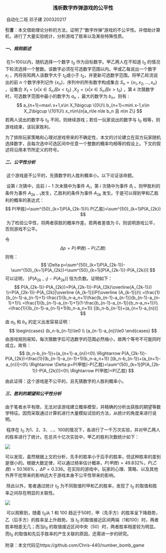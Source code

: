 <h3 align='center'>浅析数字炸弹游戏的公平性</h3>


​																												自动化二班	邓子建	200320217

**引言**：本文借助理论分析的方法，证明了“数字炸弹”游戏的不公平性。并借助计算机，进行了大量实验统计，分析游戏了胜率以及某些特殊性质。



<h5>
    一、规则叙述
</h5>

​		在1~100以内，随机选择一个数字 $t_0$ 作为目标数字。甲乙两人在不知道 $t_0$ 的情况下轮流选择一个整数。该数字必须在可选数字范围以内。甲或乙每说出一个数字 $x_i$ ，丙将告知两人该数字大于 $t_0$或小于 $t_0$，并更新可选数字范围。将甲乙轮流说出的前 $n$ 个数字序列记作 $\{x_n\}$，序列中的所有数字构成集合 $S_n=\{x_1,x_2,...,x_n\}$ ，设集合 $X_1=\{x|x\in S_n 且 x<t_0\}$  ,$X_2=\{x|x\in S_n且x>t_0\}$ ，第 $k$ 次猜数字时，可选数字范围中最小的数字为 $a_n$ ，最大的数字为 $b_n$，则有 :
$$
a_{n+1}=max\ x+1,x\in X_1\bigcup \{0\}\\
b_{n+1}=min\ x-1,x\in X_2\bigcup \{101\}\\
x_n\in\{n|a_n\le n\le b_n 且 n\in Z\}
$$
 若两人说出的数字与 $t_0$ 不同，则继续游戏；若任一玩家说出的数字与 $t_0$ 相等，则游戏结束，该玩家胜利。

​		为了排除玩家策略和心理对游戏带来的不确定性，本文的讨论建立在双方玩家随机选择数字，且每次选中可选区间中任意一个整数的概率均相等的假设上。下文的叙述将沿用本节所定义的符号。



<h5>二、公平性分析
</h5>

​		这个游戏是不公平的，先猜数字的人胜利概率小。以下论证该命题。

​		设第 $i$ 次猜中，且前 $i-1$ 次未猜中为事件 $A_i$，第 $i$ 次猜中为事件 $B_i$ 。则甲胜利的条件为事件 $A_{2k-1}$发生，乙胜利的条件为事件 $A_{2k}$ 发生。于是可以得到甲和乙胜利的概率的表达式：
$$
P(甲胜)=\sum^{50}_{k=1}P(A_{2k-1})\\
P(乙胜)=\sum^{50}_{k=1}P(A_{2k})
$$
​		为了检验公平性，将两者获胜的概率作差。若两者差值为 $0$，则说明游戏公平，否则游戏不公平。

令
$$
\Delta p=P(甲胜)-P(乙胜)
$$
则有：
$$
\Delta p=\sum^{50}_{k=1}P(A_{2k-1})-\sum^{50}_{k=1}P(A_{2k})=\sum^{50}_{k=1}[P(A_{2k-1})-P(A_{2k})]
$$
可以证明， $[P(A_{2k-1})-P(A_{2k})]$ 恒为负数。证明如下：
$$
P(A_{2k-1})-P(A_{2k})=P(A_{2k-1})-P(A_{2k}\overline{A_{2k-1}})
\\=P(A_{2k-1})-P(A_{2k}|\overline {A_{k-1}})P(\overline {A_{k-1}})\\
=\frac{1}{b_{n-1}-a_{n-1}+1}-\frac{1}{b_n-a_n+1}\frac{b_{n-1}-a_{n-1}}{b_{n-1}-a_{n-1}+1}\\
=\frac{1}{b_{n-1}-a_{n-1}+1}(1-\frac{b_{n-1}-a_{n-1}}{b_n-a_n+1})\\
=\frac{1}{(b_{n-1}-a_{n-1}+1)(b_n-a_n+1)} [(b_n-b_{n-1})+(a_{n+1}-a_{n})]
$$
由 $a_n$ 和 $b_n$ 的定义出发容易证明：
$$
\begin{cases}
(b_n-b_{n-1})\le0 \\
(a_{n-1}-a_{n})\le0
\end{cases}
$$
由游戏规则易知，每次猜数字后可选数字的范围必然缩小，故两个等号不可能同时成立。故有：
$$
(b_n-b_{n-1})+(a_{n+1}-a_{n})<0\\
\Rightarrow P(A_{2k-1})-P(A_{2k})=\frac{1}{(b_{n-1}-a_{n-1}+1)(b_n-a_n+1)} [(b_n-b_{n-1})+(a_{n+1}-a_{n})]<0\\
\Rightarrow \Delta p=P(甲胜)-P(乙胜)=\sum^{50}_{k=1}[P(A_{2k-1})-P(A_{2k})]<0\\
\Rightarrow P(甲胜)<P(乙胜)
$$

由此证得：这个游戏是不公平的，且先猜数字的人胜利概率小。



<h5>
    三、胜利的期望和公平性分析
</h5>


​		由于笔者水平有限，无法对该游戏建立概率模型，并精确的分析出获胜的期望等数学特征。因而采取通过计算机进行大量模拟试验的方法，从统计的角度来进行说明。

​		程序在 $t_0$ 为1、2、3、…、100的情况下，各进行了一千万次实验，并对甲乙两人的胜率进行了统计。在总共十亿次实验中，甲乙的胜利次数统计如下：

![](/Figure_2.png)		

​	 	可以发现，虽然根据上文的分析，先手的胜率小于后手的胜率，但这种胜率的差别是很小的。根据大数定律，可以通过频率估计概率，$P(甲胜)=49.832\%$，$P(乙胜)=50.168\%$ ，$\Delta P=0.336$。在实际的游戏中，玩家的心理、策略、以及其他外界干扰带来的影响远大于游戏本身不公平性带来的影响。

​		除此以外，笔者通过统计 $t_0$ 为不同取值时甲和乙的胜率，发现了 $t_0$ 的取值和胜率之间存在明显的关联性。

![](Figure_1.png)

​			可以观察到，随着 $t_0$从 1 和 100 趋近于50时，甲（先手方）的胜率呈下降趋势，乙（后手方）的胜率呈上升趋势。当 $t_0$ 的取值接近区间两端（1和100）时，两者胜率相差无几；而当$t_0$ 的取值接近区间中央（50）时，两者胜率相差较为明显。 而$t_0$ 的取值和先后手胜率的产生关联的原因，还需进一步的研究。



附录：本文代码见https://github.com/Chris-440/number_bomb_game

